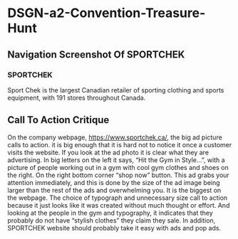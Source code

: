 # DSGN-a2-Convention-Treasure-Hunt
## Navigation Screenshot Of SPORTCHEK



### SPORTCHEK 
Sport Chek is the largest Canadian retailer of sporting clothing and sports equipment, with 191 stores throughout Canada.





## Call To Action Critique




On the company webpage, https://www.sportchek.ca/, the big ad picture calls to action. it is big enough that it is hard not to notice it once a customer visits the website. If you look at the ad photo it is clear what they are advertising. In big letters on the left it says, “Hit the Gym in Style…”, with a picture of people working out in a gym with cool gym clothes and shoes on the right. On the right bottom corner “shop now” button. This ad grabs your attention immediately, and this is done by the size of the ad image being larger than the rest of the ads and overwhelming you. It is the biggest on the webpage. The choice of typograph and unnecessary size call to action because it just looks like it was created without much thought or effort. And looking at the people in the gym and typography, it indicates that they probably do not have “stylish clothes” they claim they sale. In addition, SPORTCHEK website should probably take it easy with ads and pop ads.

